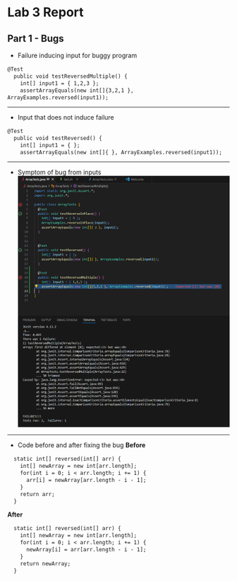 # Lab 3 Report

## **Part 1 - Bugs**
* Failure inducing input for buggy program
```
@Test
  public void testReversedMultiple() {
    int[] input1 = { 1,2,3 };
    assertArrayEquals(new int[]{3,2,1 }, ArrayExamples.reversed(input1));
```

---
* Input that does not induce failure
```
@Test
  public void testReversed() {
    int[] input1 = { };
    assertArrayEquals(new int[]{ }, ArrayExamples.reversed(input1));
```

---
* Symptom of bug from inputs
![Symptoms](Photos/LabRep3/Lab4Symptoms.png)

---
* Code before and after fixing the bug
**Before**
```
  static int[] reversed(int[] arr) {
    int[] newArray = new int[arr.length];
    for(int i = 0; i < arr.length; i += 1) {
      arr[i] = newArray[arr.length - i - 1];
    }
    return arr;
  }
```
**After**
```
  static int[] reversed(int[] arr) {
    int[] newArray = new int[arr.length];
    for(int i = 0; i < arr.length; i += 1) {
      newArray[i] = arr[arr.length - i - 1];
    }
    return newArray;
  }
```
